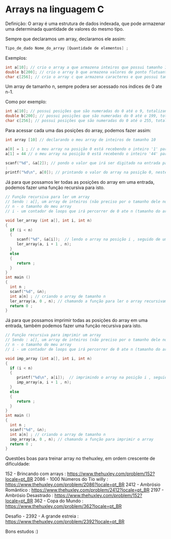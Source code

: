 # Arrays na linguagem C

Definição: O array é uma estrutura de dados indexada, que pode armazenar uma determinada quantidade de valores do mesmo tipo.

Sempre que declaramos um array, declaramos ele assim:

```c
Tipo_de_dado Nome_do_array [Quantidade de elementos] ;
```

Exemplos:

```c
int a[10]; // crio o array a que armazena inteiros que possui tamanho 10
double b[200]; // crio o array b que armazena valores de ponto flutuante (double) de tamanho 200
char c[256]; // crio o array c que armazena caracteres e que possui tamanho 256
```

Um array de tamanho n, sempre podera ser acessado nos índices de 0 ate n-1.

Como por exemplo:

```c
int a[10]; // possui posições que são numeradas do 0 até o 9, totalizando 10 posições
double b[200]; // possui posições que são numeradas do 0 até o 199, totalizando 200 posições
char c[256]; // possui posições que são numeradas do 0 até o 255, totalizando 256 posições
```

Para acessar cada uma das posições do array, podemos fazer assim:

```c
int array [10] // declarando o meu array de inteiros de tamanho 10

a[0] = 1 ; // o meu array na posição 0 está recebendo o inteiro '1' para armazenar
a[1] = 44 // o meu array na posição 0 está recebendo o inteiro '44' para armazenar

scanf("%d", &a[2]); // pondo o valor que irá ser digitado na entrada para ser recebido na posição 2 do array
:
printf("%d\n", a[0]); // printando o valor do array na posição 0, neste caso o inteiro 1.
```

Já para que possamos ler todas as posições do array em uma entrada, podemos fazer uma função recursiva para isto.

```c
// Função recursiva para ler um array
// Sendo : a[], um array de inteiros (não preciso por o tamanho dele nos parametros da função)
// n - o tamanho do meu array 
// i - um contador de loops que irá percorrer de 0 ate n (tamanho do array) ;

void ler_array (int a[], int i, int n)
{
  if (i < n)
  {
     scanf("%d", &a[i]);  // lendo o array na posição i , seguido de uma quebra de linha
     ler_array(a, i + 1 , n);
  }
  else
  {
     return ;
  }
}
int main ()
{
  int n ;
  scanf("%d", &n);
  int a[n] ; // criando o array de tamanho n 
  ler_array(a, 0 , n); // chamando a função para ler o array recursivamente, passando o meu array a , o meu contador que irá iniciar de 0 e o tamanho do meu array
  return 0 ;
}
```

Já para que possamos imprimir todas as posições do array em uma entrada, também podemos fazer uma função recursiva para isto.

```c
// Função recursiva para imprimir um array
// Sendo : a[], um array de inteiros (não preciso por o tamanho dele nos parametros da função)
// n - o tamanho do meu array 
// i - um contador de loops que irá percorrer de 0 ate n (tamanho do array) ;

void imp_array (int a[], int i, int n)
{
  if (i < n)
  {
     printf("%d\n", a[i]);  // imprimindo o array na posição i , seguido de uma quebra de linha
     imp_array(a, i + 1 , n);
  }
  else
  {
     return ;
  }
}
int main ()
{
  int n ;
  scanf("%d", &n);
  int a[n] ; // criando o array de tamanho n 
  imp_array(a, 0 , n); // chamando a função para imprimir o array 
  return 0 ;
}

```

Questões boas para treinar array no thehuxley, em ordem crescente de dificuldade:

152  - Brincando com arrays : https://www.thehuxley.com/problem/152?locale=pt_BR
2086 - 1000 Números do Tio willy : https://www.thehuxley.com/problem/2086?locale=pt_BR
2412 - Ambrósio Romântico : https://www.thehuxley.com/problem/2412?locale=pt_BR
2197 - Ambrósio Desastrado : https://www.thehuxley.com/problem/152?locale=pt_BR
362 - Copa do Mundo : https://www.thehuxley.com/problem/362?locale=pt_BR

Desafio - 2392 - A grande estreia : https://www.thehuxley.com/problem/2392?locale=pt_BR

Bons estudos :)


